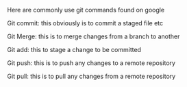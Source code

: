Here are commonly use git commands found on google

Git commit: this obviously is to commit a staged file etc

Git Merge: this is to merge changes from a branch to another

Git add: this to stage a change to be committed

Git push: this is to push any changes to a remote repository

Git pull: this is to pull any changes from a remote repository


